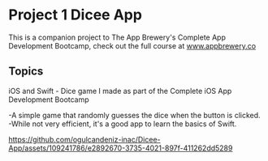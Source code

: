 # Project 1 Dicee App

This is a companion project to The App Brewery's Complete App Development Bootcamp, check out the full course at www.appbrewery.co

## Topics

iOS and Swift - Dice game I made as part of the Complete iOS App Development Bootcamp

-A simple game that randomly guesses the dice when the button is clicked.<br>
-While not very efficient, it's a good app to learn the basics of Swift.


https://github.com/ogulcandeniz-inac/Dicee-App/assets/109241786/e2892670-3735-4021-897f-411262dd5289

